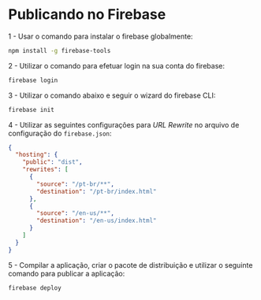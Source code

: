 # Publicando no Firebase

1 - Usar o comando para instalar o firebase globalmente:

```bash
npm install -g firebase-tools
```

2 - Utilizar o comando para efetuar login na sua conta do firebase:

```bash
firebase login
```

3 - Utilizar o comando abaixo e seguir o wizard do firebase CLI:

```bash
firebase init
```

4 - Utilizar as seguintes configurações para *URL Rewrite* no arquivo de configuração do `firebase.json`:

```json
{
  "hosting": {
    "public": "dist",
    "rewrites": [
      {
        "source": "/pt-br/**",
        "destination": "/pt-br/index.html"
      },
      {
        "source": "/en-us/**",
        "destination": "/en-us/index.html"
      }
    ]
  }
}
```

5 - Compilar a aplicação, criar o pacote de distribuição e utilizar o seguinte comando para publicar a aplicação:

```bash
firebase deploy
```